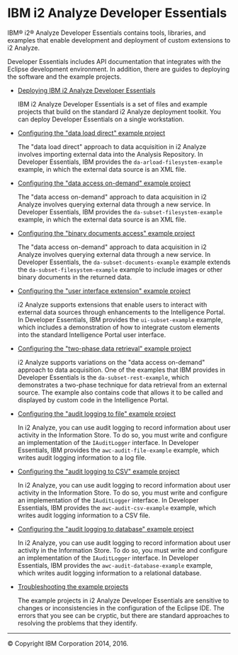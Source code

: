 ﻿IBM i2 Analyze Developer Essentials
===================================

IBM® i2® Analyze Developer Essentials contains tools, libraries, and examples that enable development and deployment of custom extensions to i2 Analyze.

Developer Essentials includes API documentation that integrates with the Eclipse development environment. In addition, there are guides to deploying the software and the example projects.

-   [Deploying IBM i2 Analyze Developer Essentials](developer_essentials_deploying.md)

    IBM i2 Analyze Developer Essentials is a set of files and example projects that build on the standard i2 Analyze deployment toolkit. You can deploy Developer Essentials on a single workstation.
-   [Configuring the "data load direct" example project](developer_essentials_example_dld.md)

    The "data load direct" approach to data acquisition in i2 Analyze involves importing external data into the Analysis Repository. In Developer Essentials, IBM provides the `da-arload-filesystem-example` example, in which the external data source is an XML file.
-   [Configuring the "data access on-demand" example project](developer_essentials_example_daod.md)

    The "data access on-demand" approach to data acquisition in i2 Analyze involves querying external data through a new service. In Developer Essentials, IBM provides the `da-subset-filesystem-example` example, in which the external data source is an XML file.
-   [Configuring the "binary documents access" example project](developer_essentials_example_documents.md)

    The "data access on-demand" approach to data acquisition in i2 Analyze involves querying external data through a new service. In Developer Essentials, the `da-subset-documents-example` example extends the `da-subset-filesystem-example` example to include images or other binary documents in the returned data.
-   [Configuring the "user interface extension" example project](developer_essentials_example_ui.md)

    i2 Analyze supports extensions that enable users to interact with external data sources through enhancements to the Intelligence Portal. In Developer Essentials, IBM provides the `ui-subset-example` example, which includes a demonstration of how to integrate custom elements into the standard Intelligence Portal user interface.
-   [Configuring the "two-phase data retrieval" example project](developer_essentials_example_rest.md)

    i2 Analyze supports variations on the "data access on-demand" approach to data acquisition. One of the examples that IBM provides in Developer Essentials is the `da-subset-rest-example`, which demonstrates a two-phase technique for data retrieval from an external source. The example also contains code that allows it to be called and displayed by custom code in the Intelligence Portal.
-   [Configuring the "audit logging to file" example project](developer_essentials_example_audit_file.md)

    In i2 Analyze, you can use audit logging to record information about user activity in the Information Store. To do so, you must write and configure an implementation of the `IAuditLogger` interface. In Developer Essentials, IBM provides the `awc-audit-file-example` example, which writes audit logging information to a log file.
-   [Configuring the "audit logging to CSV" example project](developer_essentials_example_audit_csv.md)

    In i2 Analyze, you can use audit logging to record information about user activity in the Information Store. To do so, you must write and configure an implementation of the `IAuditLogger` interface. In Developer Essentials, IBM provides the `awc-audit-csv-example` example, which writes audit logging information to a CSV file.
-   [Configuring the "audit logging to database" example project](developer_essentials_example_audit_db.md)

    In i2 Analyze, you can use audit logging to record information about user activity in the Information Store. To do so, you must write and configure an implementation of the `IAuditLogger` interface. In Developer Essentials, IBM provides the `awc-audit-database-example` example, which writes audit logging information to a relational database.
-   [Troubleshooting the example projects](developer_essentials_troubleshooting.md)

    The example projects in i2 Analyze Developer Essentials are sensitive to changes or inconsistencies in the configuration of the Eclipse IDE. The errors that you see can be cryptic, but there are standard approaches to resolving the problems that they identify.

------------------------------------------------------------------------

© Copyright IBM Corporation 2014, 2016.


